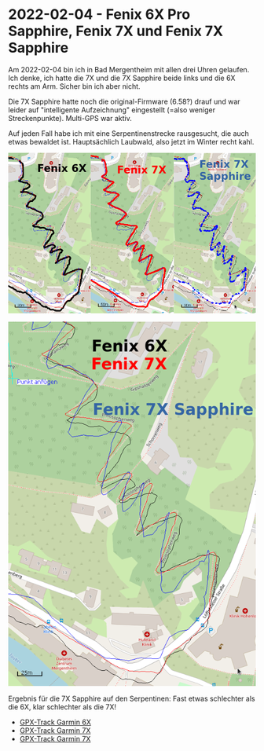 2022-02-04 - Fenix 6X Pro Sapphire, Fenix 7X und Fenix 7X Sapphire
==================================================================

Am 2022-02-04 bin ich in Bad Mergentheim mit allen drei Uhren gelaufen.
Ich denke, ich hatte die 7X und die 7X Sapphire beide links
und die 6X rechts am Arm. Sicher bin ich aber nicht.

Die 7X Sapphire hatte noch die original-Firmware (6.58?) drauf
und war leider auf "intelligente Aufzeichnung" eingestellt (=also
weniger Streckenpunkte). Multi-GPS war aktiv.

Auf jeden Fall habe ich mit eine Serpentinenstrecke rausgesucht, die
auch etwas bewaldet ist. Hauptsächlich Laubwald, also jetzt im Winter
recht kahl.

![Vergleich 6X-7X-7XSapphire](/images/2022-02-04_vergleich-bad-mergentheim.png)

![Vergleich 6X-7X-7XSapphire](/images/2022-02-04_vergleich-bad-mergentheim2.png)

Ergebnis für die 7X Sapphire
auf den Serpentinen: Fast etwas schlechter als die 6X, klar schlechter als die 7X!

- [GPX-Track Garmin 6X](/data/2022-02-04_2_6x.gpx.xz)
- [GPX-Track Garmin 7X](/data/2022-02-04_2_7x.gpx.xz)
- [GPX-Track Garmin 7X](/data/2022-02-04_2_7x-sapphire.gpx.xz)
